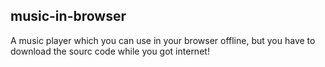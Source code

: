 ## music-in-browser
A music player which you can use in your browser offline, but you have to download the sourc code while you got internet!
